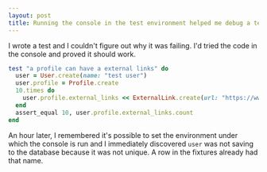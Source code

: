 ```yaml
---
layout: post
title: Running the console in the test environment helped me debug a test
---
```


I wrote a test and I couldn't figure out why it was failing. I'd tried the code in the console and proved it should work.

```ruby
test "a profile can have a external links" do
  user = User.create(name: "test user")
  user.profile = Profile.create
  10.times do
    user.profile.external_links << ExternalLink.create(url: "https://www.example.com/test")
  end
  assert_equal 10, user.profile.external_links.count
end
```

An hour later, I remembered it's possible to set the environment under which the console is run and I immediately discovered `user` was not saving to the database because it was not unique. A row in the fixtures already had that name.
